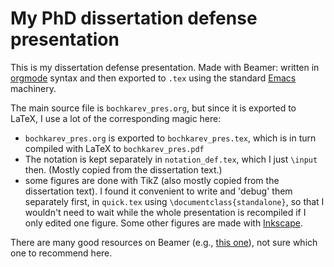 # My PhD dissertation defense presentation

This is my dissertation defense presentation. Made with Beamer: written in
[orgmode](https://orgmode.org/ "OrgMode website") syntax and then exported to
`.tex` using the standard [Emacs](https://www.gnu.org/software/emacs/)
machinery.

The main source file is `bochkarev_pres.org`, but since it is exported to LaTeX,
I use a lot of the corresponding magic here:
  + `bochkarev_pres.org` is exported to `bochkarev_pres.tex`, which is in turn compiled with LaTeX to `bochkarev_pres.pdf`
  + The notation is kept separately in `notation_def.tex`, which I just `\input`
    then. (Mostly copied from the dissertation text.)
  + some figures are done with TikZ (also mostly copied from the dissertation text). I found it convenient to write and 'debug' them separately first, in `quick.tex` using `\documentclass{standalone}`, so that I wouldn't need to wait while the whole presentation is recompiled if I only edited one figure. Some other figures are made with [Inkscape](https://inkscape.org/).
  
There are many good resources on Beamer (e.g., [this one](http://web.mit.edu/rsi/www/pdfs/beamer-tutorial.pdf "Fun with Beamer (from MiT)")), not sure which one to recommend here.
